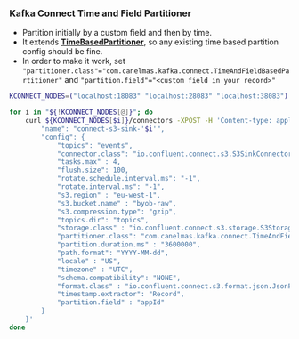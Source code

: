 ### Kafka Connect Time and Field Partitioner

- Partition initially by a custom field and then by time.
- It extends **[TimeBasedPartitioner](https://github.com/confluentinc/kafka-connect-storage-common/blob/master/partitioner/src/main/java/io/confluent/connect/storage/partitioner/TimeBasedPartitioner.java)**, so any existing time based partition config should be fine.
- In order to make it work, set `"partitioner.class"="com.canelmas.kafka.connect.TimeAndFieldBasedPartitioner"` and `"partition.field"="<custom field in your record>"`

```bash
KCONNECT_NODES=("localhost:18083" "localhost:28083" "localhost:38083")

for i in "${!KCONNECT_NODES[@]}"; do
    curl ${KCONNECT_NODES[$i]}/connectors -XPOST -H 'Content-type: application/json' -H 'Accept: application/json' -d '{
        "name": "connect-s3-sink-'$i'",
        "config": {
            "topics": "events",
            "connector.class": "io.confluent.connect.s3.S3SinkConnector",
            "tasks.max" : 4,
            "flush.size": 100,
            "rotate.schedule.interval.ms": "-1",
            "rotate.interval.ms": "-1",
            "s3.region" : "eu-west-1",
            "s3.bucket.name" : "byob-raw",
            "s3.compression.type": "gzip",
            "topics.dir": "topics",
            "storage.class" : "io.confluent.connect.s3.storage.S3Storage",
            "partitioner.class": "com.canelmas.kafka.connect.TimeAndFieldBasedPartitioner",
            "partition.duration.ms" : "3600000",
            "path.format": "YYYY-MM-dd",
            "locale" : "US",
            "timezone" : "UTC",
            "schema.compatibility": "NONE",
            "format.class" : "io.confluent.connect.s3.format.json.JsonFormat",
            "timestamp.extractor": "Record",
            "partition.field" : "appId"
        }
    }'
done
```